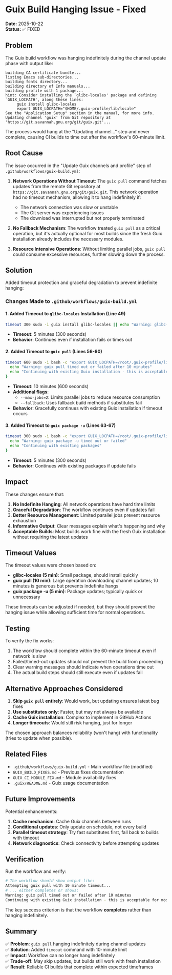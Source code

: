 # Guix Build Hanging Issue - Fixed

**Date:** 2025-10-22  
**Status:** ✅ FIXED

## Problem

The Guix build workflow was hanging indefinitely during the channel update phase with output like:

```
building CA certificate bundle...
listing Emacs sub-directories...
building fonts directory...
building directory of Info manuals...
building profile with 1 package...
hint: Consider installing the `glibc-locales' package and defining
`GUIX_LOCPATH', along these lines:
     guix install glibc-locales
     export GUIX_LOCPATH="$HOME/.guix-profile/lib/locale"
See the "Application Setup" section in the manual, for more info.
Updating channel 'guix' from Git repository at 'https://git.savannah.gnu.org/git/guix.git'...
```

The process would hang at the "Updating channel..." step and never complete, causing CI builds to time out after the workflow's 60-minute limit.

## Root Cause

The issue occurred in the "Update Guix channels and profile" step of `.github/workflows/guix-build.yml`:

1. **Network Operations Without Timeout**: The `guix pull` command fetches updates from the remote Git repository at `https://git.savannah.gnu.org/git/guix.git`. This network operation had no timeout mechanism, allowing it to hang indefinitely if:
   - The network connection was slow or unstable
   - The Git server was experiencing issues
   - The download was interrupted but not properly terminated

2. **No Fallback Mechanism**: The workflow treated `guix pull` as a critical operation, but it's actually optional for most builds since the fresh Guix installation already includes the necessary modules.

3. **Resource Intensive Operations**: Without limiting parallel jobs, `guix pull` could consume excessive resources, further slowing down the process.

## Solution

Added timeout protection and graceful degradation to prevent indefinite hanging:

### Changes Made to `.github/workflows/guix-build.yml`

#### 1. Added Timeout to `glibc-locales` Installation (Line 49)
```bash
timeout 300 sudo -i guix install glibc-locales || echo "Warning: glibc-locales install timed out or failed (continuing anyway)"
```
- **Timeout**: 5 minutes (300 seconds)
- **Behavior**: Continues even if installation fails or times out

#### 2. Added Timeout to `guix pull` (Lines 56-60)
```bash
timeout 600 sudo -i bash -c "export GUIX_LOCPATH=/root/.guix-profile/lib/locale && guix pull --max-jobs=2 --fallback" || {
  echo "Warning: guix pull timed out or failed after 10 minutes"
  echo "Continuing with existing Guix installation - this is acceptable for most builds"
}
```
- **Timeout**: 10 minutes (600 seconds)
- **Additional flags**: 
  - `--max-jobs=2`: Limits parallel jobs to reduce resource consumption
  - `--fallback`: Uses fallback build methods if substitutes fail
- **Behavior**: Gracefully continues with existing Guix installation if timeout occurs

#### 3. Added Timeout to `guix package -u` (Lines 63-67)
```bash
timeout 300 sudo -i bash -c "export GUIX_LOCPATH=/root/.guix-profile/lib/locale && guix package -u" || {
  echo "Warning: guix package -u timed out or failed"
  echo "Continuing with existing packages"
}
```
- **Timeout**: 5 minutes (300 seconds)
- **Behavior**: Continues with existing packages if update fails

## Impact

These changes ensure that:

1. **No Indefinite Hanging**: All network operations have hard time limits
2. **Graceful Degradation**: The workflow continues even if updates fail
3. **Better Resource Management**: Limited parallel jobs prevent resource exhaustion
4. **Informative Output**: Clear messages explain what's happening and why
5. **Acceptable Builds**: Most builds work fine with the fresh Guix installation without requiring the latest updates

## Timeout Values

The timeout values were chosen based on:

- **glibc-locales (5 min)**: Small package, should install quickly
- **guix pull (10 min)**: Large operation downloading channel updates; 10 minutes is generous but prevents indefinite hangs
- **guix package -u (5 min)**: Package updates; typically quick or unnecessary

These timeouts can be adjusted if needed, but they should prevent the hanging issue while allowing sufficient time for normal operations.

## Testing

To verify the fix works:

1. The workflow should complete within the 60-minute timeout even if network is slow
2. Failed/timed-out updates should not prevent the build from proceeding
3. Clear warning messages should indicate when operations time out
4. The actual build steps should still execute even if updates fail

## Alternative Approaches Considered

1. **Skip `guix pull` entirely**: Would work, but updating ensures latest bug fixes
2. **Use substitutes only**: Faster, but may not always be available
3. **Cache Guix installation**: Complex to implement in GitHub Actions
4. **Longer timeouts**: Would still risk hanging, just for longer

The chosen approach balances reliability (won't hang) with functionality (tries to update when possible).

## Related Files

- `.github/workflows/guix-build.yml` - Main workflow file (modified)
- `GUIX_BUILD_FIXES.md` - Previous fixes documentation
- `GUIX_CI_MODULE_FIX.md` - Module availability fixes
- `.guix/README.md` - Guix usage documentation

## Future Improvements

Potential enhancements:

1. **Cache mechanism**: Cache Guix channels between runs
2. **Conditional updates**: Only update on schedule, not every build
3. **Parallel timeout strategy**: Try fast substitutes first, fall back to builds with timeout
4. **Network diagnostics**: Check connectivity before attempting updates

## Verification

Run the workflow and verify:

```bash
# The workflow should show output like:
Attempting guix pull with 10 minute timeout...
# ... either completes or shows:
Warning: guix pull timed out or failed after 10 minutes
Continuing with existing Guix installation - this is acceptable for most builds
```

The key success criterion is that the workflow **completes** rather than hanging indefinitely.

## Summary

✅ **Problem**: `guix pull` hanging indefinitely during channel updates  
✅ **Solution**: Added `timeout` command with 10-minute limit  
✅ **Impact**: Workflow can no longer hang indefinitely  
✅ **Trade-off**: May skip updates, but builds still work with fresh installation  
✅ **Result**: Reliable CI builds that complete within expected timeframes
